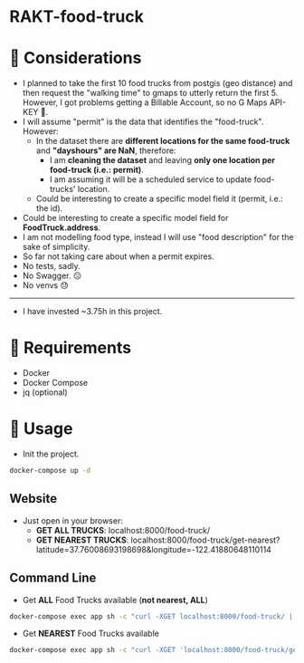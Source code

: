 # RAKT-food-truck

# 🧠 Considerations
- I planned to take the first 10 food trucks from postgis (geo distance) and then request the "walking time" 
to gmaps to utterly return the first 5. However, I got problems getting a Billable Account, so no G Maps API-KEY 🤷.
- I will assume "permit" is the data that identifies the "food-truck". However:
  - In the dataset there are **different locations for the same food-truck** and **"dayshours" are NaN**, therefore:
    - I am **cleaning the dataset** and leaving **only one location per food-truck (i.e.: permit)**.
    - I am assuming it will be a scheduled service to update food-trucks' location.
  - Could be interesting to create a specific model field it (permit, i.e.: the id).
- Could be interesting to create a specific model field for **FoodTruck.address**.
- I am not modelling food type, instead I will use "food description" for the sake of simplicity.
- So far not taking care about when a permit expires.
- No tests, sadly.
- No Swagger. 😑
- No venvs 😓
---
- I have invested ~3.75h in this project.

# 👾 Requirements
- Docker
- Docker Compose
- jq (optional)

# 🚀 Usage
- Init the project.
```zsh
docker-compose up -d
```

## Website
- Just open in your browser:
  - **GET ALL TRUCKS**: localhost:8000/food-truck/
  - **GET NEAREST TRUCKS**: localhost:8000/food-truck/get-nearest?latitude=37.76008693198698&longitude=-122.41880648110114

## Command Line
- Get **ALL** Food Trucks available (**not nearest, ALL**)
```zsh
docker-compose exec app sh -c "curl -XGET localhost:8000/food-truck/ | jq"
```
- Get **NEAREST** Food Trucks available
```zsh
docker-compose exec app sh -c "curl -XGET 'localhost:8000/food-truck/get-nearest/?latitude=37.76008693198698&longitude=-122.41880648110114' | jq"
```


###